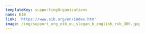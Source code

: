 ```yaml
---
templateKey: supportingOrganisations
name: EIB
link: 'https://www.eib.org/en/index.htm'
image: /img/support_org_eib_eu_slogan_b_english_rvb_300.jpg
---
```

